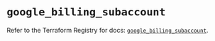 # `google_billing_subaccount`

Refer to the Terraform Registry for docs: [`google_billing_subaccount`](https://registry.terraform.io/providers/hashicorp/google/5.12.0/docs/resources/billing_subaccount).
